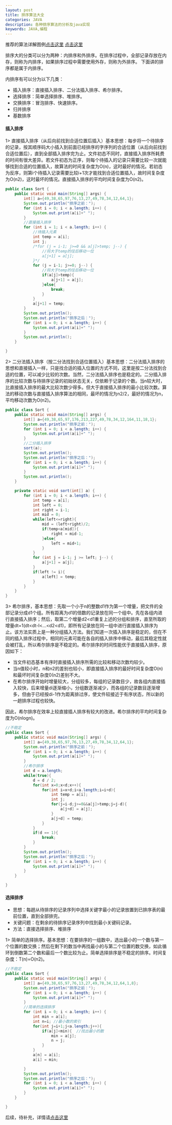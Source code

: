 ```yaml
---
layout: post
title: 排序算法大全
categories: JAVA
description: 各种排序算法的分析及java实现
keywords: JAVA,编程
---
```


推荐的算法详解图例[点击这里](http://blog.jobbole.com/11745/) [点击这里](http://blog.csdn.net/hguisu/article/details/7776068)

排序大的分类可以分为两种：内排序和外排序。在排序过程中，全部记录存放在内存，则称为内排序，如果排序过程中需要使用外存，则称为外排序。
下面讲的排序都是属于内排序。

内排序有可以分为以下几类：

- 插入排序：直接插入排序、二分法插入排序、希尔排序。
- 选择排序：简单选择排序、堆排序。
- 交换排序：冒泡排序、快速排序。
- 归并排序
- 基数排序

#### 插入排序 

1> 直接插入排序（从后向前找到合适位置后插入）基本思想：每步将一个待排序的记录，按其顺序码大小插入到前面已经排序的字序列的合适位置（从后向前找到合适位置后），直到全部插入排序完为止。文件初态不同时，直接插入排序所耗费的时间有很大差异。若文件初态为正序，则每个待插入的记录只需要比较一次就能够找到合适的位置插入，故算法的时间复杂度为O(n)，这时最好的情况。若初态为反序，则第i个待插入记录需要比较i+1次才能找到合适位置插入，故时间复杂度为O(n2)，这时最坏的情况。直接插入排序的平均时间复杂度为O(n2)。

```java
public class Sort {
    public static void main(String[] args) {
        int[] a={49,38,65,97,76,13,27,49,78,34,12,64,1};
        System.out.println("排序之前：");
        for (int i = 0; i < a.length; i++) {
            System.out.print(a[i]+" ");
        }
        //直接插入排序
        for (int i = 1; i < a.length; i++) {
            //待插入元素
            int temp = a[i];
            int j;
            /*for (j = i-1; j>=0 && a[j]>temp; j--) {
                //将大于temp的往后移动一位
                a[j+1] = a[j];
            }*/
            for (j = i-1; j>=0; j--) {
                //将大于temp的往后移动一位
                if(a[j]>temp){
                    a[j+1] = a[j];
                }else{
                    break;
                }
            }
            a[j+1] = temp;
        }
        System.out.println();
        System.out.println("排序之后：");
        for (int i = 0; i < a.length; i++) {
            System.out.print(a[i]+" ");
        }
        System.out.println();
    }

}
```

2> 二分法插入排序（按二分法找到合适位置插入）基本思想：二分法插入排序的思想和直接插入一样，只是找合适的插入位置的方式不同，这里是按二分法找到合适的位置，可以减少比较的次数。当然，二分法插入排序也是稳定的。二分插入排序的比较次数与待排序记录的初始状态无关，仅依赖于记录的个数。当n较大时，比直接插入排序的最大比较次数少得多。但大于直接插入排序的最小比较次数。算法的移动次数与直接插入排序算法的相同，最坏的情况为n2/2，最好的情况为n，平均移动次数为O(n2)。

```java
public class Sort {
    public static void main(String[] args) {
        int[] a={49,38,65,97,176,213,227,49,78,34,12,164,11,18,1};
        System.out.println("排序之前：");
        for (int i = 0; i < a.length; i++) {
            System.out.print(a[i]+" ");
        }
        //二分插入排序
        sort(a);
        System.out.println();
        System.out.println("排序之后：");
        for (int i = 0; i < a.length; i++) {
            System.out.print(a[i]+" ");
        }
        System.out.println();
    }

    private static void sort(int[] a) {
        for (int i = 0; i < a.length; i++) {
            int temp = a[i];
            int left = 0;
            int right = i-1;
            int mid = 0;
            while(left<=right){
                mid = (left+right)/2;
                if(temp<a[mid]){
                    right = mid-1;
                }else{
                    left = mid+1;
                }
            }
            for (int j = i-1; j >= left; j--) {
                a[j+1] = a[j];
            }
            if(left != i){
                a[left] = temp;
            }
        }
    }
}
```

3> 希尔排序，基本思想：先取一个小于n的整数d1作为第一个增量，把文件的全部记录分成d1个组。所有距离为d1的倍数的记录放在同一个组中。先在各组内进行直接插入排序；然后，取第二个增量d2<d1重复上述的分组和排序，直至所取的增量dt=1(dt<dt-l<…<d2<d1)，即所有记录放在同一组中进行直接插入排序为止。该方法实质上是一种分组插入方法。我们知道一次插入排序是稳定的，但在不同的插入排序过程中，相同的元素可能在各自的插入排序中移动，最后其稳定性就会被打乱，所以希尔排序是不稳定的。希尔排序的时间性能优于直接插入排序，原因如下：

- 当文件初态基本有序时直接插入排序所需的比较和移动次数均较少。
- 当n值较小时，n和n2的差别也较小，即直接插入排序的最好时间复杂度O(n)和最坏时间复杂度0(n2)差别不大。
- 在希尔排序开始时增量较大，分组较多，每组的记录数目少，故各组内直接插入较快，后来增量di逐渐缩小，分组数逐渐减少，而各组的记录数目逐渐增多，但由于已经按di-1作为距离排过序，使文件较接近于有序状态，所以新的一趟排序过程也较快。

因此，希尔排序在效率上较直接插人排序有较大的改进。希尔排序的平均时间复杂度为O(nlogn)。

```java
//不稳定
public class Sort {
    public static void main(String[] args) {
        int[] a={49,38,65,97,76,13,27,49,78,34,12,64,1};
        System.out.println("排序之前：");
        for (int i = 0; i < a.length; i++) {
            System.out.print(a[i]+" ");
        }
        //希尔排序
        int d = a.length;
        while(true){
            d = d / 2;
            for(int x=0;x<d;x++){
                for(int i=x+d;i<a.length;i=i+d){
                    int temp = a[i];
                    int j;
                    for(j=i-d;j>=0&&a[j]>temp;j=j-d){
                        a[j+d] = a[j];
                    }
                    a[j+d] = temp;
                }
            }
            if(d == 1){
                break;
            }
        }
        System.out.println();
        System.out.println("排序之后：");
        for (int i = 0; i < a.length; i++) {
            System.out.print(a[i]+" ");
        }
    }

}
```

#### 选择排序

- 思想：每趟从待排序的记录序列中选择关键字最小的记录放置到已排序表的最前位置，直到全部排完。
- 关键问题：在剩余的待排序记录序列中找到最小关键码记录。
- 方法：直接选择排序、堆排序
 
1> 简单的选择排序。基本思想：在要排序的一组数中，选出最小的一个数与第一个位置的数交换；然后在剩下的数当中再找最小的与第二个位置的数交换，如此循环到倒数第二个数和最后一个数比较为止。简单选择排序是不稳定的排序。时间复杂度：T(n)=O(n2)。

```java
//不稳定
public class Sort {
    public static void main(String[] args) {
        int[] a={49,38,65,97,76,13,27,49,78,34,12,64,1,8};
        System.out.println("排序之前：");
        for (int i = 0; i < a.length; i++) {
            System.out.print(a[i]+" ");
        }
        //简单的选择排序
        for (int i = 0; i < a.length; i++) {
            int min = a[i];
            int n=i; //最小数的索引
            for(int j=i+1;j<a.length;j++){
                if(a[j]<min){  //找出最小的数
                    min = a[j];
                    n = j;
                }
            }
            a[n] = a[i];
            a[i] = min;

        }
        System.out.println();
        System.out.println("排序之后：");
        for (int i = 0; i < a.length; i++) {
            System.out.print(a[i]+" ");
        }
    }

}
```

后续，待补充，详情请[点击这里](http://www.cnblogs.com/liuling/p/2013-7-24-01.html)
